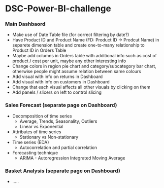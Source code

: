# DSC-Power-BI-challenge

### Main Dashbaord

- Make use of Date Table file (for correct filtering by date?)
- Have Product ID and Product Name (FD: Product ID -> Prodcut Name) in separete dimension table and create one-to-many relationship to Product ID in Orders Table
- Maybe add columns in Orders table with additional info such as cost of product / cost per unit, maybe any other interesting info
- Change colors in region pie chart and category/subcategory bar chart, otherwise people might assume relation between same colours
- Add visual with info on returns in Dashboard
- Add visual with info on customers in Dashboard
- Change that each visual affects all other visuals by clicking on them
- Add panels / slicers on left to control slicing

### Sales Forecast (separate page on Dashboard)

<ul>
  
  <li>Decomposition of time series
    <ul>
      <li>Average, Trends, Seasonality, Outliers</li>
      <li>Linear vs Exponential</li>
    </ul>
  </li>

  <li>Attributes of time series
    <ul>
      <li>Stationary vs Non-stationary</li>
    </ul>
  </li>

  <li>Time series (EDA)
    <ul>
      <li>Autocorrelation and partial correlation</li>
    </ul>
  </li>

  <li>Forecasting technique
    <ul>
      <li>ARIMA - Autoregression Integrated Moving Average</li>
    </ul>
  </li>
  
</ul>

### Basket Analysis (separate page on Dashboard)

- .....

